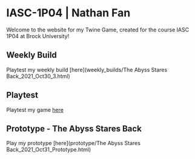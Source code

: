 # IASC-1P04 | Nathan Fan
Welcome to the website for my Twine Game, created for the course IASC 1P04 at Brock University!

## Weekly Build

Playtest my weekly build [here](weekly_builds/The Abyss Stares Back_2021_Oct30_3.html)

## Playtest

Playtest my game [here](playtest/playtest)

## Prototype - The Abyss Stares Back

Play my prototype [here](prototype/The Abyss Stares Back_2021_Oct31_Prototype.html)


